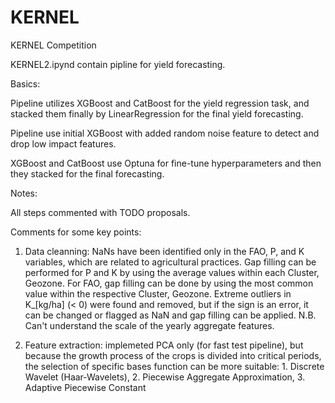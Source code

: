 # KERNEL
KERNEL Competition

KERNEL2.ipynd contain pipline for yield forecasting. 

Basics:

Pipeline utilizes XGBoost and CatBoost for the yield regression task, and stacked them finally by LinearRegression for the final yield forecasting.

Pipeline use initial XGBoost with added random noise feature to detect and drop low impact features.

XGBoost and CatBoost use Optuna for fine-tune hyperparameters and then they stacked for the final forecasting.

Notes:

All steps commented with TODO proposals.

Comments for some key points:

1. Data cleanning: NaNs have been identified only in the FAO, P, and K variables, which are related to agricultural practices.
Gap filling can be performed for P and K by using the average values within each Cluster, Geozone.
For FAO, gap filling can be done by using the most common value within the respective Cluster, Geozone.
Extreme outliers in K_[kg/ha] (< 0) were found and removed, but if the sign is an error, it can be changed or flagged as NaN and gap filling can be applied.
N.B. Can't understand the scale of the yearly aggregate features.

2. Feature extraction: implemeted PCA only (for fast test pipeline), but because the growth process of the crops is divided into critical periods, the selection of specific bases function can be more suitable: 1. Discrete Wavelet (Haar‐Wavelets), 2. Piecewise Aggregate Approximation, 3. Adaptive Piecewise Constant
